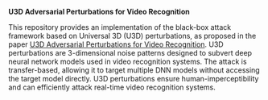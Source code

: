 **U3D Adversarial Perturbations for Video Recognition**

This repository provides an implementation of the black-box attack framework based on Universal 3D (U3D) perturbations, as proposed in the paper [U3D Adversarial Perturbations for Video Recognition](https://arxiv.org/abs/2107.04284). U3D perturbations are 3-dimensional noise patterns designed to subvert deep neural network models used in video recognition systems. The attack is transfer-based, allowing it to target multiple DNN models without accessing the target model directly. U3D perturbations ensure human-imperceptibility and can efficiently attack real-time video recognition systems.
